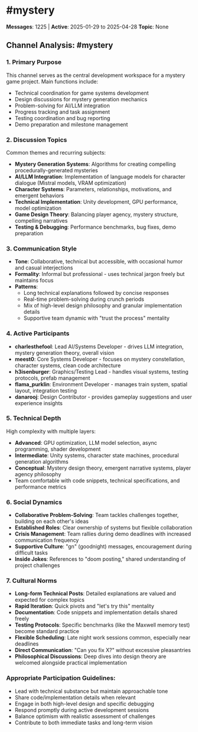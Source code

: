 # #mystery

**Messages**: 1225 | **Active**: 2025-01-29 to 2025-04-28
**Topic**: None

## Channel Analysis: #mystery

### 1. **Primary Purpose**
This channel serves as the central development workspace for a mystery game project. Main functions include:
- Technical coordination for game systems development
- Design discussions for mystery generation mechanics
- Problem-solving for AI/LLM integration
- Progress tracking and task assignment
- Testing coordination and bug reporting
- Demo preparation and milestone management

### 2. **Discussion Topics**
Common themes and recurring subjects:
- **Mystery Generation Systems**: Algorithms for creating compelling procedurally-generated mysteries
- **AI/LLM Integration**: Implementation of language models for character dialogue (Mistral models, VRAM optimization)
- **Character Systems**: Parameters, relationships, motivations, and emergent behaviors
- **Technical Implementation**: Unity development, GPU performance, model optimization
- **Game Design Theory**: Balancing player agency, mystery structure, compelling narratives
- **Testing & Debugging**: Performance benchmarks, bug fixes, demo preparation

### 3. **Communication Style**
- **Tone**: Collaborative, technical but accessible, with occasional humor and casual interjections
- **Formality**: Informal but professional - uses technical jargon freely but maintains focus
- **Patterns**: 
  - Long technical explanations followed by concise responses
  - Real-time problem-solving during crunch periods
  - Mix of high-level design philosophy and granular implementation details
  - Supportive team dynamic with "trust the process" mentality

### 4. **Active Participants**
- **charlesthefool**: Lead AI/Systems Developer - drives LLM integration, mystery generation theory, overall vision
- **meest0**: Core Systems Developer - focuses on mystery constellation, character systems, clean code architecture
- **h3isenburger**: Graphics/Testing Lead - handles visual systems, testing protocols, prefab management
- **flama_purklin**: Environment Developer - manages train system, spatial layout, integration testing
- **danarooj**: Design Contributor - provides gameplay suggestions and user experience insights

### 5. **Technical Depth**
High complexity with multiple layers:
- **Advanced**: GPU optimization, LLM model selection, async programming, shader development
- **Intermediate**: Unity systems, character state machines, procedural generation algorithms
- **Conceptual**: Mystery design theory, emergent narrative systems, player agency philosophy
- Team comfortable with code snippets, technical specifications, and performance metrics

### 6. **Social Dynamics**
- **Collaborative Problem-Solving**: Team tackles challenges together, building on each other's ideas
- **Established Roles**: Clear ownership of systems but flexible collaboration
- **Crisis Management**: Team rallies during demo deadlines with increased communication frequency
- **Supportive Culture**: "gn" (goodnight) messages, encouragement during difficult tasks
- **Inside Jokes**: References to "doom posting," shared understanding of project challenges

### 7. **Cultural Norms**
- **Long-form Technical Posts**: Detailed explanations are valued and expected for complex topics
- **Rapid Iteration**: Quick pivots and "let's try this" mentality
- **Documentation**: Code snippets and implementation details shared freely
- **Testing Protocols**: Specific benchmarks (like the Maxwell memory test) become standard practice
- **Flexible Scheduling**: Late night work sessions common, especially near deadlines
- **Direct Communication**: "Can you fix X?" without excessive pleasantries
- **Philosophical Discussions**: Deep dives into design theory are welcomed alongside practical implementation

### Appropriate Participation Guidelines:
- Lead with technical substance but maintain approachable tone
- Share code/implementation details when relevant
- Engage in both high-level design and specific debugging
- Respond promptly during active development sessions
- Balance optimism with realistic assessment of challenges
- Contribute to both immediate tasks and long-term vision